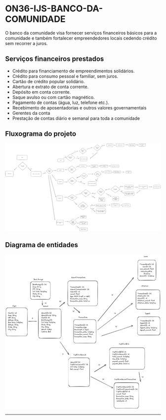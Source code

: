
# ON36-IJS-BANCO-DA-COMUNIDADE

O banco da comunidade visa fornecer serviços financeiros básicos para a comunidade e também
fortalecer empreendedores locais cedendo crédito sem recorrer a juros.

## Serviços financeiros prestados
- Crédito para financiamento de empreendimentos solidários.
- Crédito para consumo pessoal e familiar, sem juros.
- Cartão de crédito popular solidário.
- Abertura e extrato de conta corrente.
- Depósito em conta corrente.
- Saque avulso ou com cartão magnético.
- Pagamento de contas (água, luz, telefone etc.).
- Recebimento de aposentadorias e outros valores governamentais
- Gerentes da conta
- Prestação de contas diário e semanal para toda a comunidade


## Fluxograma do projeto

![Fluxograma do projeto](./images/fluxograma_banco_da_comunidade.png)


## Diagrama de entidades

<img src="./images/diagrama_de_classes.png" width="760" height="500"/>




---
